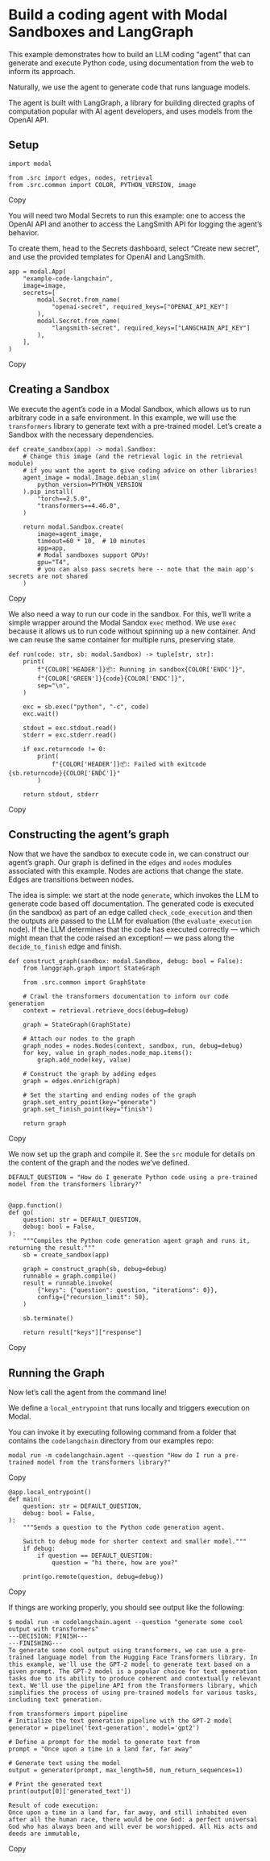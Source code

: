# Build a coding agent with Modal Sandboxes and LangGraph

This example demonstrates how to build an LLM coding “agent” that can generate
and execute Python code, using documentation from the web to inform its
approach.

Naturally, we use the agent to generate code that runs language models.

The agent is built with LangGraph, a library for building directed graphs of
computation popular with AI agent developers, and uses models from the OpenAI
API.

## Setup

    
    
    import modal
    
    from .src import edges, nodes, retrieval
    from .src.common import COLOR, PYTHON_VERSION, image

Copy

You will need two Modal Secrets to run this example: one to access the OpenAI
API and another to access the LangSmith API for logging the agent’s behavior.

To create them, head to the Secrets dashboard, select “Create new secret”, and
use the provided templates for OpenAI and LangSmith.

    
    
    app = modal.App(
        "example-code-langchain",
        image=image,
        secrets=[
            modal.Secret.from_name(
                "openai-secret", required_keys=["OPENAI_API_KEY"]
            ),
            modal.Secret.from_name(
                "langsmith-secret", required_keys=["LANGCHAIN_API_KEY"]
            ),
        ],
    )

Copy

## Creating a Sandbox

We execute the agent’s code in a Modal Sandbox, which allows us to run
arbitrary code in a safe environment. In this example, we will use the
`transformers` library to generate text with a pre-trained model. Let’s create
a Sandbox with the necessary dependencies.

    
    
    def create_sandbox(app) -> modal.Sandbox:
        # Change this image (and the retrieval logic in the retrieval module)
        # if you want the agent to give coding advice on other libraries!
        agent_image = modal.Image.debian_slim(
            python_version=PYTHON_VERSION
        ).pip_install(
            "torch==2.5.0",
            "transformers==4.46.0",
        )
    
        return modal.Sandbox.create(
            image=agent_image,
            timeout=60 * 10,  # 10 minutes
            app=app,
            # Modal sandboxes support GPUs!
            gpu="T4",
            # you can also pass secrets here -- note that the main app's secrets are not shared
        )

Copy

We also need a way to run our code in the sandbox. For this, we’ll write a
simple wrapper around the Modal Sandox `exec` method. We use `exec` because it
allows us to run code without spinning up a new container. And we can reuse
the same container for multiple runs, preserving state.

    
    
    def run(code: str, sb: modal.Sandbox) -> tuple[str, str]:
        print(
            f"{COLOR['HEADER']}📦: Running in sandbox{COLOR['ENDC']}",
            f"{COLOR['GREEN']}{code}{COLOR['ENDC']}",
            sep="\n",
        )
    
        exc = sb.exec("python", "-c", code)
        exc.wait()
    
        stdout = exc.stdout.read()
        stderr = exc.stderr.read()
    
        if exc.returncode != 0:
            print(
                f"{COLOR['HEADER']}📦: Failed with exitcode {sb.returncode}{COLOR['ENDC']}"
            )
    
        return stdout, stderr

Copy

## Constructing the agent’s graph

Now that we have the sandbox to execute code in, we can construct our agent’s
graph. Our graph is defined in the `edges` and `nodes` modules associated with
this example. Nodes are actions that change the state. Edges are transitions
between nodes.

The idea is simple: we start at the node `generate`, which invokes the LLM to
generate code based off documentation. The generated code is executed (in the
sandbox) as part of an edge called `check_code_execution` and then the outputs
are passed to the LLM for evaluation (the `evaluate_execution` node). If the
LLM determines that the code has executed correctly — which might mean that
the code raised an exception! — we pass along the `decide_to_finish` edge and
finish.

    
    
    def construct_graph(sandbox: modal.Sandbox, debug: bool = False):
        from langgraph.graph import StateGraph
    
        from .src.common import GraphState
    
        # Crawl the transformers documentation to inform our code generation
        context = retrieval.retrieve_docs(debug=debug)
    
        graph = StateGraph(GraphState)
    
        # Attach our nodes to the graph
        graph_nodes = nodes.Nodes(context, sandbox, run, debug=debug)
        for key, value in graph_nodes.node_map.items():
            graph.add_node(key, value)
    
        # Construct the graph by adding edges
        graph = edges.enrich(graph)
    
        # Set the starting and ending nodes of the graph
        graph.set_entry_point(key="generate")
        graph.set_finish_point(key="finish")
    
        return graph

Copy

We now set up the graph and compile it. See the `src` module for details on
the content of the graph and the nodes we’ve defined.

    
    
    DEFAULT_QUESTION = "How do I generate Python code using a pre-trained model from the transformers library?"
    
    
    @app.function()
    def go(
        question: str = DEFAULT_QUESTION,
        debug: bool = False,
    ):
        """Compiles the Python code generation agent graph and runs it, returning the result."""
        sb = create_sandbox(app)
    
        graph = construct_graph(sb, debug=debug)
        runnable = graph.compile()
        result = runnable.invoke(
            {"keys": {"question": question, "iterations": 0}},
            config={"recursion_limit": 50},
        )
    
        sb.terminate()
    
        return result["keys"]["response"]

Copy

## Running the Graph

Now let’s call the agent from the command line!

We define a `local_entrypoint` that runs locally and triggers execution on
Modal.

You can invoke it by executing following command from a folder that contains
the `codelangchain` directory from our examples repo:

    
    
    modal run -m codelangchain.agent --question "How do I run a pre-trained model from the transformers library?"

Copy

    
    
    @app.local_entrypoint()
    def main(
        question: str = DEFAULT_QUESTION,
        debug: bool = False,
    ):
        """Sends a question to the Python code generation agent.
    
        Switch to debug mode for shorter context and smaller model."""
        if debug:
            if question == DEFAULT_QUESTION:
                question = "hi there, how are you?"
    
        print(go.remote(question, debug=debug))

Copy

If things are working properly, you should see output like the following:

    
    
    $ modal run -m codelangchain.agent --question "generate some cool output with transformers"
    ---DECISION: FINISH---
    ---FINISHING---
    To generate some cool output using transformers, we can use a pre-trained language model from the Hugging Face Transformers library. In this example, we'll use the GPT-2 model to generate text based on a given prompt. The GPT-2 model is a popular choice for text generation tasks due to its ability to produce coherent and contextually relevant text. We'll use the pipeline API from the Transformers library, which simplifies the process of using pre-trained models for various tasks, including text generation.
    
    from transformers import pipeline
    # Initialize the text generation pipeline with the GPT-2 model
    generator = pipeline('text-generation', model='gpt2')
    
    # Define a prompt for the model to generate text from
    prompt = "Once upon a time in a land far, far away"
    
    # Generate text using the model
    output = generator(prompt, max_length=50, num_return_sequences=1)
    
    # Print the generated text
    print(output[0]['generated_text'])
    
    Result of code execution:
    Once upon a time in a land far, far away, and still inhabited even after all the human race, there would be one God: a perfect universal God who has always been and will ever be worshipped. All His acts and deeds are immutable,

Copy

